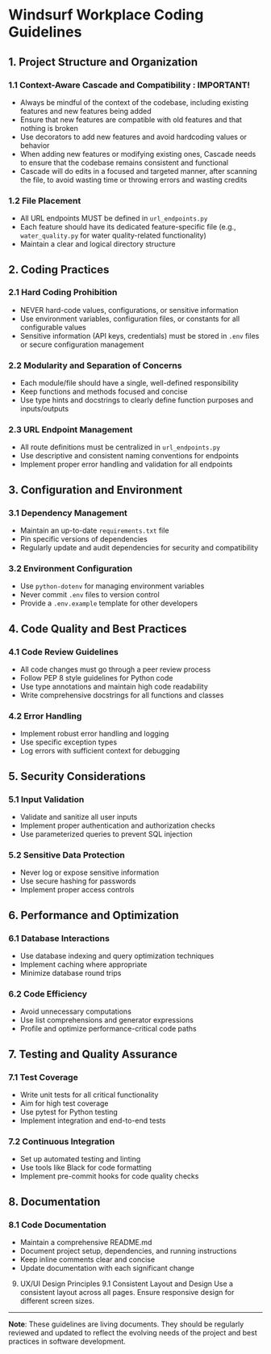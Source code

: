 # Windsurf Workplace Coding Guidelines

## 1. Project Structure and Organization
### 1.1 Context-Aware Cascade and Compatibility : IMPORTANT!

- Always be mindful of the context of the codebase, including existing features and new features being added
- Ensure that new features are compatible with old features and that nothing is broken
- Use decorators to add new features and avoid hardcoding values or behavior
- When adding new features or modifying existing ones, Cascade needs to ensure that the codebase remains consistent and functional
- Cascade will do edits in a focused and targeted manner, after scanning the file, to avoid wasting time or throwing errors and wasting credits

### 1.2 File Placement
- All URL endpoints MUST be defined in `url_endpoints.py`
- Each feature should have its dedicated feature-specific file (e.g., `water_quality.py` for water quality-related functionality)
- Maintain a clear and logical directory structure

## 2. Coding Practices

### 2.1 Hard Coding Prohibition
- NEVER hard-code values, configurations, or sensitive information
- Use environment variables, configuration files, or constants for all configurable values
- Sensitive information (API keys, credentials) must be stored in `.env` files or secure configuration management

### 2.2 Modularity and Separation of Concerns
- Each module/file should have a single, well-defined responsibility
- Keep functions and methods focused and concise
- Use type hints and docstrings to clearly define function purposes and inputs/outputs

### 2.3 URL Endpoint Management
- All route definitions must be centralized in `url_endpoints.py`
- Use descriptive and consistent naming conventions for endpoints
- Implement proper error handling and validation for all endpoints

## 3. Configuration and Environment

### 3.1 Dependency Management
- Maintain an up-to-date `requirements.txt` file
- Pin specific versions of dependencies
- Regularly update and audit dependencies for security and compatibility

### 3.2 Environment Configuration
- Use `python-dotenv` for managing environment variables
- Never commit `.env` files to version control
- Provide a `.env.example` template for other developers

## 4. Code Quality and Best Practices

### 4.1 Code Review Guidelines
- All code changes must go through a peer review process
- Follow PEP 8 style guidelines for Python code
- Use type annotations and maintain high code readability
- Write comprehensive docstrings for all functions and classes

### 4.2 Error Handling
- Implement robust error handling and logging
- Use specific exception types
- Log errors with sufficient context for debugging

## 5. Security Considerations

### 5.1 Input Validation
- Validate and sanitize all user inputs
- Implement proper authentication and authorization checks
- Use parameterized queries to prevent SQL injection

### 5.2 Sensitive Data Protection
- Never log or expose sensitive information
- Use secure hashing for passwords
- Implement proper access controls

## 6. Performance and Optimization

### 6.1 Database Interactions
- Use database indexing and query optimization techniques
- Implement caching where appropriate
- Minimize database round trips

### 6.2 Code Efficiency
- Avoid unnecessary computations
- Use list comprehensions and generator expressions
- Profile and optimize performance-critical code paths

## 7. Testing and Quality Assurance

### 7.1 Test Coverage
- Write unit tests for all critical functionality
- Aim for high test coverage
- Use pytest for Python testing
- Implement integration and end-to-end tests

### 7.2 Continuous Integration
- Set up automated testing and linting
- Use tools like Black for code formatting
- Implement pre-commit hooks for code quality checks

## 8. Documentation

### 8.1 Code Documentation
- Maintain a comprehensive README.md
- Document project setup, dependencies, and running instructions
- Keep inline comments clear and concise
- Update documentation with each significant change

9. UX/UI Design Principles
9.1 Consistent Layout and Design
Use a consistent layout across all pages.
Ensure responsive design for different screen sizes.


---

**Note**: These guidelines are living documents. They should be regularly reviewed and updated to reflect the evolving needs of the project and best practices in software development.
